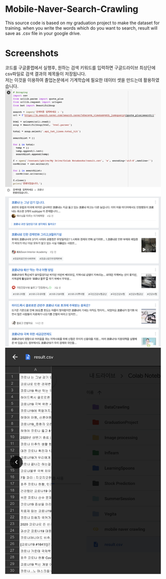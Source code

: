 # Mobile-Naver-Search-Crawling
This source code is based on my graduation project to make the dataset for training. when you write the words which do you want to search, result will save as .csv file in your google drive. 


# Screenshots
코드를 구글콜랩에서 실행후, 원하는 검색 키워드를 입력하면 구글드라이브 최상단에 csv파일로 검색 결과의 제목들이 저장됩니다.</br>
저는 이것을 이용하여 졸업논문에서 기계학습에 필요한 데이터 셋을 만드는데 활용하였습니다.</br>
![r1](https://github.com/par3k/Mobile-Naver-Search-Crawling/blob/master/1.png)
![r2](https://github.com/par3k/Mobile-Naver-Search-Crawling/blob/master/2.png)
![r3](https://github.com/par3k/Mobile-Naver-Search-Crawling/blob/master/3.png)
